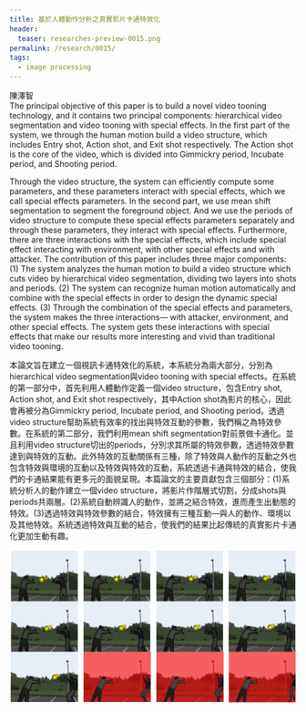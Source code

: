 ```yaml
---
title: 基於人體動作分析之真實影片卡通特效化
header:
  teaser: researches-preview-0015.png
permalink: /research/0015/
tags:
  - image processing
---
```

陳澤智
<br>
The principal objective of this paper is to build a novel video tooning technology, and it contains two principal components: hierarchical video segmentation and video tooning with special effects. In the first part of the system, we through the human motion build a video structure, which includes Entry shot, Action shot, and Exit shot respectively. The Action shot is the core of the video, which is divided into Gimmickry period, Incubate period, and Shooting period. 

Through the video structure, the system can efficiently compute some parameters, and these parameters interact with special effects, which we call special effects parameters. In the second part, we use mean shift segmentation to segment the foreground object. And we use the periods of video structure to compute these special effects parameters separately and through these parameters, they interact with special effects. Furthermore, there are three interactions with the special effects, which include special effect interacting with environment, with other special effects and with attacker. The contribution of this paper includes three major components: (1) The system analyzes the human motion to build a video structure which cuts video by hierarchical video segmentation, dividing two layers into shots and periods. (2) The system can recognize human motion automatically and combine with the special effects in order to design the dynamic special effects. (3) Through the combination of the special effects and parameters, the system makes the three interactions— with attacker, environment, and other special effects. The system gets these interactions with special effects that make our results more interesting and vivid than traditional video tooning.

本論文旨在建立一個視訊卡通特效化的系統，本系統分為兩大部分，分別為hierarchical video segmentation與video tooning with special effects。在系統的第一部分中，首先利用人體動作定義一個video structure，包含Entry shot, Action shot, and Exit shot respectively，其中Action shot為影片的核心，因此會再被分為Gimmickry period, Incubate period, and Shooting period。透過video structure幫助系統有效率的找出與特效互動的參數，我們稱之為特效參數。在系統的第二部分，我們利用mean shift segmentation對前景做卡通化。並且利用video structure切出的periods，分別求其所屬的特效參數，透過特效參數達到與特效的互動。此外特效的互動關係有三種，除了特效與人動作的互動之外也包含特效與環境的互動以及特效與特效的互動，系統透過卡通與特效的結合，使我們的卡通結果能有更多元的面貌呈現。本篇論文的主要貢獻包含三個部分：(1)系統分析人的動作建立一個video structure，將影片作階層式切割，分成shots與periods共兩層。(2)系統自動辨識人的動作，並將之結合特效，進而產生出動態的特效。(3)透過特效與特效參數的結合，特效擁有三種互動—與人的動作、環境以及其他特效。系統透過特效與互動的結合，使我們的結果比起傳統的真實影片卡通化更加生動有趣。

![](/images/researches-content-0015-01.png)